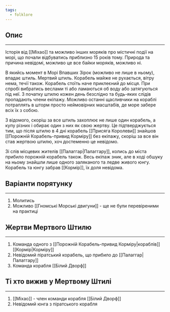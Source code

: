 ```yaml
---
tags:
  - folklore
---
```

## Опис
---
Історія від [[Міхао]] та можливо інших моряків про містичні події на морі, що почали відбуватись приблизно 15 років тому. Природа та причина невідомі, можливо це все байки моряків, можливо ні.  

В якийсь момент в Морі Впавших Зірок (можливо не лише в ньому), впадає штиль. Мертвий штиль. Корабель майже не рухається, вітру нема, течії також. Корабель стоїть наче приклеєний до місця. При спробі вибратись веслами ті або ламаються об воду або затягуються під неї. З початку штилю кожен день безслідно та будь-яких слідів пропадають члени екіпажу. Можливо останні щасливчики на кораблі потраплять в шторм просто неймовірних масштабів, де море забере всіх їх з собою.  

З відомого, скоріш за все штиль захоплює не лише один корабель, а купу різних і обирає один з них як свою жертву. Це підтверджується тим, що після штилю в 4 дні корабель [[Присяга Королеви]] знайшов [[Порожній Корабель-привид Корміру]] без екіпажу, скоріш за все він став жертвою штилю, хоч достеменно це невідомо.  

Зі слів місцевих жителів [[Палаггар|Палаггару]], колись до міста прибило порожній корабель також. Весь екіпаж зник, але в ході обшуку на ньому знайшли лише одного заляканого та ледве живого юнгу. Корабель та юнгу забрав [[Кормір]], їх доля невідома.  

## Варіанти порятунку
---
1. Молитись  
2. Можливо [[Гномські Морські двигуни]] - ще не були перевіреними на практиці  

## Жертви Мертвого Штилю
---
1. Команда одного з [[Порожній Корабель-привид Корміру|кораблів]] [[Кормір|Корміру]]  
2. Невідомий піратський корабель, що прибило до [[Палаггар|Палаггару]]  
3. Команда корабля [[Білий Дворф]]  

## Ті хто вижив у Мертвому Штилі
---
1. [[Міхао]] - член команди корабля [[Білий Дворф]]  
2. Невідомий юнга з піратського корабля  
